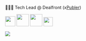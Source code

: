 👨🏻‍💻 Tech Lead @ Dealfront (x[Publer](https://publer.io/))

<img src="https://cdn.jsdelivr.net/gh/devicons/devicon/icons/ruby/ruby-plain-wordmark.svg" height="33" /> <img src="https://cdn.jsdelivr.net/gh/devicons/devicon/icons/rails/rails-plain-wordmark.svg" height="40" /> <img src="https://cdn.jsdelivr.net/gh/devicons/devicon/icons/go/go-original-wordmark.svg" height="40" /> <img src="https://cdn.jsdelivr.net/gh/devicons/devicon/icons/vim/vim-original.svg" height="30" /> 

<picture>
<source 
  srcset="https://github-readme-stats.vercel.app/api?username=aziflaj&count_private=true&show_icons=true&include_all_commits=true&theme=onedark"
  media="(prefers-color-scheme: dark)"
/>
<source
  srcset="https://github-readme-stats.vercel.app/api?username=aziflaj&count_private=true&show_icons=true&include_all_commits=true"
  media="(prefers-color-scheme: light)"
/>
<img src="https://github-readme-stats.vercel.app/api?username=aziflaj&count_private=true&show_icons=true&include_all_commits=true" />
</picture>
